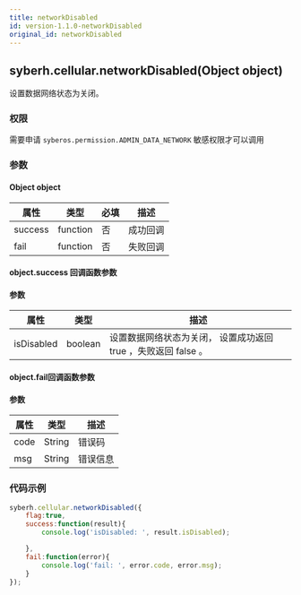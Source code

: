 ```yaml
---
title: networkDisabled
id: version-1.1.0-networkDisabled
original_id: networkDisabled
---
```


## syberh.cellular.networkDisabled(Object object)

设置数据网络状态为关闭。

### 权限
需要申请 `syberos.permission.ADMIN_DATA_NETWORK` 敏感权限才可以调用

### 参数

#### Object object

| 属性    | 类型     | 必填 | 描述                                                         |
| ------- | -------- | -------- | ------------------------------------------------------------ |
| success | function | 否       | 成功回调                                       |
| fail    | function | 否       | 失败回调                                       |


#### object.success 回调函数参数
#### 参数
| 属性            | 类型      | 描述                                 |
| -------------- | ------   | ------------------------------------ |
| isDisabled      | boolean  | 设置数据网络状态为关闭， 设置成功返回 true ，失败返回 false 。|


#### object.fail回调函数参数
#### 参数
| 属性 | 类型   | 描述     |
| ---- | ------ | -------- |
| code | String | 错误码   |
| msg  | String | 错误信息 |


### 代码示例
```js
syberh.cellular.networkDisabled({
    flag:true,
	success:function(result){
        console.log('isDisabled: ', result.isDisabled);

    },
    fail:function(error){
        console.log('fail: ', error.code, error.msg);
    }
});
```